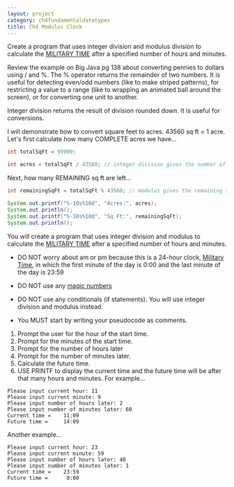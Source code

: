 ```yaml
---
layout: project
category: ch4fundamentaldatatypes
title: Ch4 Modulus Clock
---
```

Create a program that uses integer division and modulus division to calculate the [MILITARY TIME](https://en.wikipedia.org/wiki/24-hour_clock) after a specified number of hours and minutes.

Review the example on Big Java pg 138 about converting pennies to dollars using / and %. The % operator returns the remainder of two numbers. It is useful for detecting even/odd numbers (like to make striped patterns), for restricting a value to a range (like to wrapping an animated ball around the screen), or for converting one unit to another.

Integer division returns the result of division rounded down. It is useful for conversions.

I will demonstrate how to convert square feet to acres. 43560 sq ft = 1 acre. Let's first calculate how many COMPLETE acres we have...
```java
int totalSqFt = 99999;

int acres = totalSqFt / 43560; // integer division gives the number of whole acres
```
Next, how many REMAINING sq ft are left...
```java
int remainingSqFt = totalSqFt % 43560; // modulus gives the remaining sq ft

System.out.printf("%-10s%10d", "Acres:", acres);
System.out.println();
System.out.printf("%-10s%10d", "Sq Ft:", remainingSqFt);
System.out.println();
```

You will create a program that uses integer division and modulus to calculate the [MILITARY TIME](https://en.wikipedia.org/wiki/24-hour_clock) after a specified number of hours and minutes.

  - DO NOT worry about am or pm because this is a 24-hour clock, [Military Time](https://en.wikipedia.org/wiki/24-hour_clock), in which the first minute of the day is 0:00 and the last minute of the day is 23:59

  - DO NOT use any [magic numbers]

  - DO NOT use any conditionals (if statements). You will use integer division and modulus instead.

  - You MUST start by writing your pseudocode as comments.

1.  Prompt the user for the hour of the start time.
1.  Prompt for the minutes of the start time.
1.  Prompt for the number of hours later
1.  Prompt for the number of minutes later.
1.  Calculate the future time.
1.  USE PRINTF to display the current time and the future time will be after that many hours and minutes. For example...
```
Please input current hour: 11
Please input current minute: 9
Please input number of hours later: 2
Please input number of minutes later: 60
Current time =    11:09
Future time =     14:09
```
Another example...
```
Please input current hour: 23
Please input current minute: 59
Please input number of hours later: 48
Please input number of minutes later: 1
Current time =    23:59
Future time =      0:00
```

[magic numbers]: https://en.wikipedia.org/wiki/Magic_number_(programming)#Unnamed_numerical_constants

